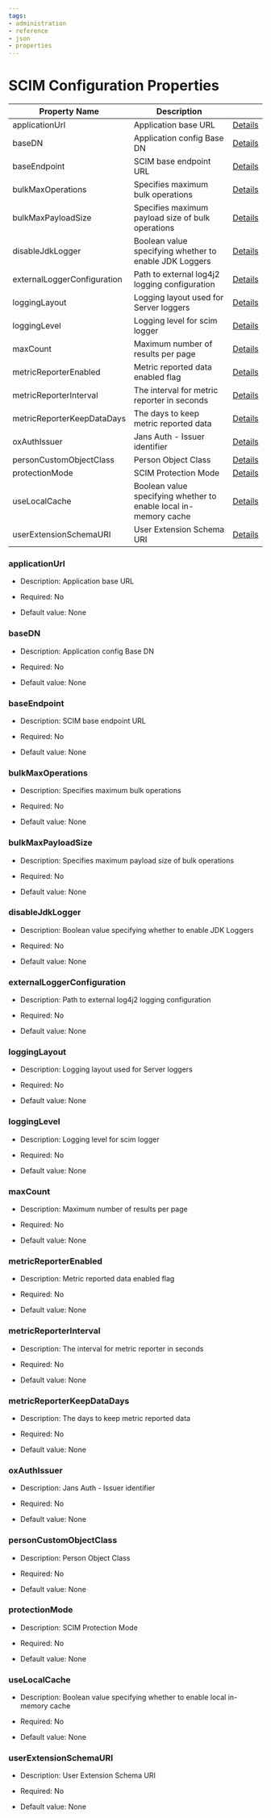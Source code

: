 ```yaml
---
tags:
- administration
- reference
- json
- properties
---
```


# SCIM Configuration Properties

| Property Name | Description |  | 
|-----|-----|-----|
| applicationUrl | Application base URL | [Details](#applicationurl) |
| baseDN | Application config Base DN | [Details](#basedn) |
| baseEndpoint | SCIM base endpoint URL | [Details](#baseendpoint) |
| bulkMaxOperations | Specifies maximum bulk operations | [Details](#bulkmaxoperations) |
| bulkMaxPayloadSize | Specifies maximum payload size of bulk operations | [Details](#bulkmaxpayloadsize) |
| disableJdkLogger | Boolean value specifying whether to enable JDK Loggers | [Details](#disablejdklogger) |
| externalLoggerConfiguration | Path to external log4j2 logging configuration | [Details](#externalloggerconfiguration) |
| loggingLayout | Logging layout used for Server loggers | [Details](#logginglayout) |
| loggingLevel | Logging level for scim logger | [Details](#logginglevel) |
| maxCount | Maximum number of results per page | [Details](#maxcount) |
| metricReporterEnabled | Metric reported data enabled flag | [Details](#metricreporterenabled) |
| metricReporterInterval | The interval for metric reporter in seconds | [Details](#metricreporterinterval) |
| metricReporterKeepDataDays | The days to keep metric reported data | [Details](#metricreporterkeepdatadays) |
| oxAuthIssuer | Jans Auth - Issuer identifier | [Details](#oxauthissuer) |
| personCustomObjectClass | Person Object Class | [Details](#personcustomobjectclass) |
| protectionMode | SCIM Protection Mode | [Details](#protectionmode) |
| useLocalCache | Boolean value specifying whether to enable local in-memory cache | [Details](#uselocalcache) |
| userExtensionSchemaURI | User Extension Schema URI | [Details](#userextensionschemauri) |


### applicationUrl

- Description: Application base URL

- Required: No

- Default value: None


### baseDN

- Description: Application config Base DN

- Required: No

- Default value: None


### baseEndpoint

- Description: SCIM base endpoint URL

- Required: No

- Default value: None


### bulkMaxOperations

- Description: Specifies maximum bulk operations

- Required: No

- Default value: None


### bulkMaxPayloadSize

- Description: Specifies maximum payload size of bulk operations

- Required: No

- Default value: None


### disableJdkLogger

- Description: Boolean value specifying whether to enable JDK Loggers

- Required: No

- Default value: None


### externalLoggerConfiguration

- Description: Path to external log4j2 logging configuration

- Required: No

- Default value: None


### loggingLayout

- Description: Logging layout used for Server loggers

- Required: No

- Default value: None


### loggingLevel

- Description: Logging level for scim logger

- Required: No

- Default value: None


### maxCount

- Description: Maximum number of results per page

- Required: No

- Default value: None


### metricReporterEnabled

- Description: Metric reported data enabled flag

- Required: No

- Default value: None


### metricReporterInterval

- Description: The interval for metric reporter in seconds

- Required: No

- Default value: None


### metricReporterKeepDataDays

- Description: The days to keep metric reported data

- Required: No

- Default value: None


### oxAuthIssuer

- Description: Jans Auth - Issuer identifier

- Required: No

- Default value: None


### personCustomObjectClass

- Description: Person Object Class

- Required: No

- Default value: None


### protectionMode

- Description: SCIM Protection Mode

- Required: No

- Default value: None


### useLocalCache

- Description: Boolean value specifying whether to enable local in-memory cache

- Required: No

- Default value: None


### userExtensionSchemaURI

- Description: User Extension Schema URI

- Required: No

- Default value: None


